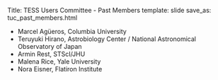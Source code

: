 Title: TESS Users Committee - Past Members
template: slide
save_as: tuc_past_members.html

- Marcel Agüeros, Columbia University
- Teruyuki Hirano, Astrobiology Center / National Astronomical Observatory of Japan
- Armin Rest, STScI/JHU
- Malena Rice, Yale University
- Nora Eisner, Flatiron Institute